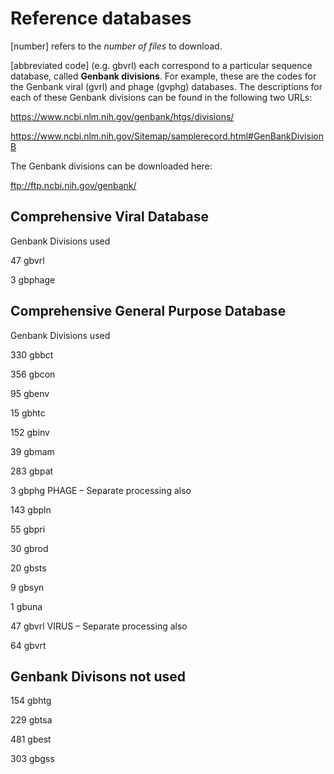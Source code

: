 # Reference databases #
 [number] refers to the *number of files* to download. 
 
 [abbreviated code] (e.g. gbvrl) each correspond to a particular sequence database, called **Genbank divisions**. For example, these are the codes for the Genbank viral (gvrl) and phage (gvphg) databases. The descriptions for each of these Genbank divisions can be found in the following two URLs: 

https://www.ncbi.nlm.nih.gov/genbank/htgs/divisions/

https://www.ncbi.nlm.nih.gov/Sitemap/samplerecord.html#GenBankDivisionB

The Genbank divisions can be downloaded here:

ftp://ftp.ncbi.nih.gov/genbank/

## Comprehensive Viral Database ##

Genbank Divisions used

47 gbvrl

3 gbphage

## Comprehensive General Purpose Database ##

Genbank Divisions used

330 gbbct 

356 gbcon 

95 gbenv 

15 gbhtc 

152 gbinv 

39 gbmam 

283 gbpat

3 gbphg PHAGE – Separate processing also 

143 gbpln

55 gbpri

30 gbrod

20 gbsts

9 gbsyn

1 gbuna

47 gbvrl VIRUS – Separate processing also 

64 gbvrt

## Genbank Divisons not used ##

154 gbhtg 

229 gbtsa 

481 gbest 

303 gbgss
 
